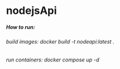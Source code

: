 # nodejsApi


##### How to run:

###### build images: docker build -t nodeapi:latest .
###### run containers: docker compose up -d
